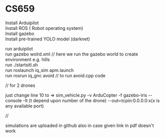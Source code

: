 # CS659

Install Arduipilot  
Install ROS ( Robot operating system)   
Install gazebo  
Install pre-trained YOLO model (darknet)  
  
run arduipilot   
run gazebo wolrd.xml   //  here we run the gazebo world to create environment e.g. hills  
run ./startsitl.sh  
run roslaunch iq_sim apm.launch  
run rosrun iq_gnc avoid   // to run  avoid.cpp code    
  
//  for 2 drones  
   
just change line 10 to => sim_vehicle.py -v ArduCopter -f gazebo-iris --console -It (t depend upon number of the drone) --out=tcpin:0.0.0.0:x(x is any available port)   


//

simulations are uploaded in github also in case given link in pdf doesn't work
